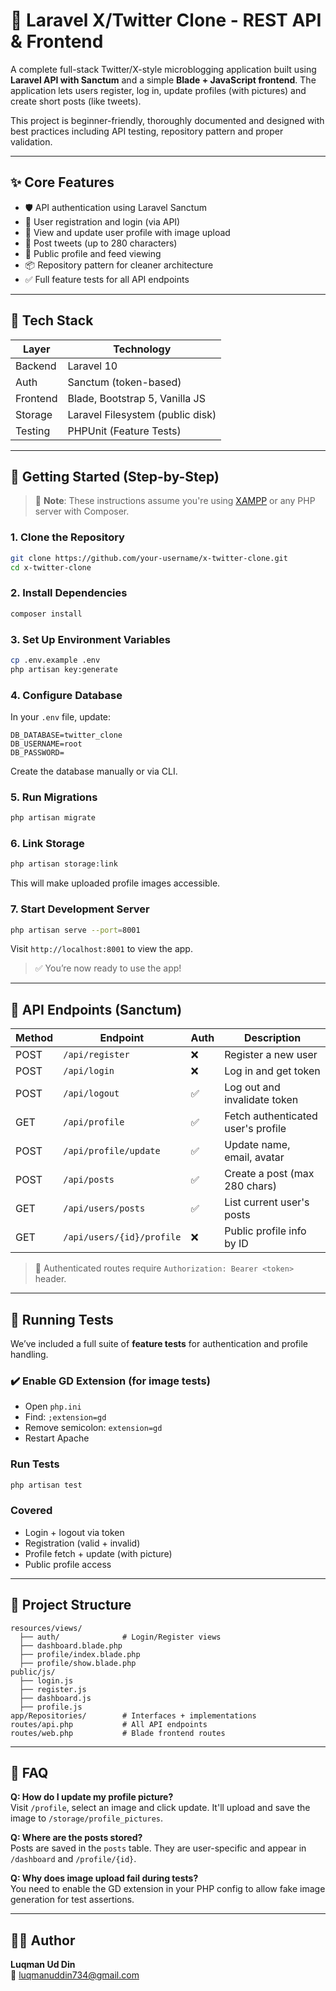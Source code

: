 # 📘 Laravel X/Twitter Clone - REST API & Frontend

A complete full-stack Twitter/X-style microblogging application built using **Laravel API with Sanctum** and a simple **Blade + JavaScript frontend**. The application lets users register, log in, update profiles (with pictures) and create short posts (like tweets).

This project is beginner-friendly, thoroughly documented and designed with best practices including API testing, repository pattern and proper validation.

---

## ✨ Core Features

- 🛡️ API authentication using Laravel Sanctum
- 📝 User registration and login (via API)
- 👤 View and update user profile with image upload
- 🧵 Post tweets (up to 280 characters)
- 📄 Public profile and feed viewing
- 📦 Repository pattern for cleaner architecture
- ✅ Full feature tests for all API endpoints

---

## 🧰 Tech Stack

| Layer       | Technology                        |
|-------------|------------------------------------|
| Backend     | Laravel 10                        |
| Auth        | Sanctum (token-based)             |
| Frontend    | Blade, Bootstrap 5, Vanilla JS    |
| Storage     | Laravel Filesystem (public disk)  |
| Testing     | PHPUnit (Feature Tests)           |

---

## 🚀 Getting Started (Step-by-Step)

> 📌 **Note**: These instructions assume you're using [XAMPP](https://www.apachefriends.org/) or any PHP server with Composer.

### 1. Clone the Repository
```bash
git clone https://github.com/your-username/x-twitter-clone.git
cd x-twitter-clone
```

### 2. Install Dependencies
```bash
composer install
```

### 3. Set Up Environment Variables
```bash
cp .env.example .env
php artisan key:generate
```

### 4. Configure Database
In your `.env` file, update:
```env
DB_DATABASE=twitter_clone
DB_USERNAME=root
DB_PASSWORD=
```
Create the database manually or via CLI.

### 5. Run Migrations
```bash
php artisan migrate
```

### 6. Link Storage
```bash
php artisan storage:link
```
This will make uploaded profile images accessible.

### 7. Start Development Server
```bash
php artisan serve --port=8001
```
Visit `http://localhost:8001` to view the app.

> ✅ You’re now ready to use the app!

---

## 🔌 API Endpoints (Sanctum)

| Method | Endpoint                    | Auth  | Description                          |
|--------|-----------------------------|-------|--------------------------------------|
| POST   | `/api/register`             | ❌    | Register a new user                  |
| POST   | `/api/login`                | ❌    | Log in and get token                 |
| POST   | `/api/logout`               | ✅    | Log out and invalidate token         |
| GET    | `/api/profile`              | ✅    | Fetch authenticated user's profile   |
| POST   | `/api/profile/update`       | ✅    | Update name, email, avatar           |
| POST   | `/api/posts`                | ✅    | Create a post (max 280 chars)        |
| GET    | `/api/users/posts`          | ✅    | List current user's posts            |
| GET    | `/api/users/{id}/profile`   | ❌    | Public profile info by ID            |              |

> 🔐 Authenticated routes require `Authorization: Bearer <token>` header.

---

## 🧪 Running Tests

We’ve included a full suite of **feature tests** for authentication and profile handling.

### ✔️ Enable GD Extension (for image tests)
- Open `php.ini`
- Find: `;extension=gd`
- Remove semicolon: `extension=gd`
- Restart Apache

### Run Tests
```bash
php artisan test
```

### Covered
- Login + logout via token
- Registration (valid + invalid)
- Profile fetch + update (with picture)
- Public profile access

---

## 📁 Project Structure

```
resources/views/
  ├── auth/              # Login/Register views
  ├── dashboard.blade.php
  ├── profile/index.blade.php
  ├── profile/show.blade.php
public/js/
  ├── login.js
  ├── register.js
  ├── dashboard.js
  ├── profile.js
app/Repositories/        # Interfaces + implementations
routes/api.php           # All API endpoints
routes/web.php           # Blade frontend routes
```

---

## 🙋 FAQ

**Q: How do I update my profile picture?**  
Visit `/profile`, select an image and click update. It'll upload and save the image to `/storage/profile_pictures`.

**Q: Where are the posts stored?**  
Posts are saved in the `posts` table. They are user-specific and appear in `/dashboard` and `/profile/{id}`.

**Q: Why does image upload fail during tests?**  
You need to enable the GD extension in your PHP config to allow fake image generation for test assertions.

---

## 👨‍💻 Author

**Luqman Ud Din**  
📧 luqmanuddin734@gmail.com  

